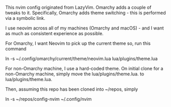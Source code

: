 This nvim config originated from LazyVim. Omarchy adds a couple of tweaks to it.
Specifically, Omarchy adds theme switching - this is performed via a symbolic link.

I use neovim across all of my machines (Omarchy and macOS) - and I want as much as 
consistent experience as possible. 

For Omarchy, I want Neovim to pick up the current theme so, run this command

ln -s ~/.config/omarchy/current/theme/neovim.lua lua/plugins/theme.lua

For non-Omarchy machine, I use a hard-coded theme.
On initial clone for a non-Omarchy machine, simply move the 
lua/plugins/theme.lua.<machine> to lua/plugins/theme.lua.

Then, assuming this repo has been cloned into ~/repos, simply 

ln -s ~/repos/config-nvim ~/.config/nvim
